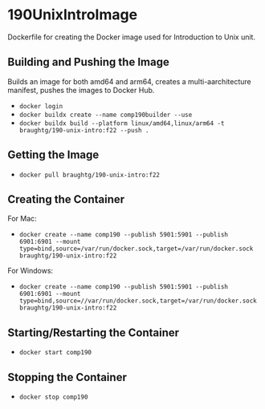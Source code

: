# 190UnixIntroImage
Dockerfile for creating the Docker image used for Introduction to Unix unit.

## Building and Pushing the Image

Builds an image for both amd64 and arm64, creates a multi-aarchitecture manifest, pushes the images to Docker Hub.

- `docker login`
- `docker buildx create --name comp190builder --use`
- `docker buildx build --platform linux/amd64,linux/arm64 -t braughtg/190-unix-intro:f22 --push .`

## Getting the Image

- `docker pull braughtg/190-unix-intro:f22`

## Creating the Container

For Mac:
- `docker create --name comp190 --publish 5901:5901 --publish 6901:6901 --mount type=bind,source=/var/run/docker.sock,target=/var/run/docker.sock braughtg/190-unix-intro:f22`

For Windows:
- `docker create --name comp190 --publish 5901:5901 --publish 6901:6901 --mount type=bind,source=//var/run/docker.sock,target=/var/run/docker.sock braughtg/190-unix-intro:f22`

## Starting/Restarting the Container

- `docker start comp190`

## Stopping the Container

- `docker stop comp190`
